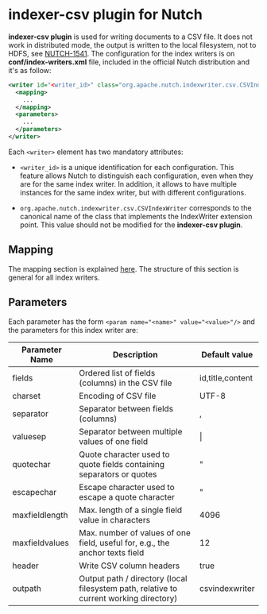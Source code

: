 indexer-csv plugin for Nutch 
============================

**indexer-csv plugin** is used for writing documents to a CSV file. It does not work in distributed mode, the output is written to the local filesystem, not to HDFS, see [NUTCH-1541](https://issues.apache.org/jira/browse/NUTCH-1541). The configuration for the index writers is on **conf/index-writers.xml** file, included in the official Nutch distribution and it's as follow:

```xml
<writer id="<writer_id>" class="org.apache.nutch.indexwriter.csv.CSVIndexWriter">
  <mapping>
    ...
  </mapping>
  <parameters>
    ...
  </parameters>   
</writer>
```

Each `<writer>` element has two mandatory attributes:

* `<writer_id>` is a unique identification for each configuration. This feature allows Nutch to distinguish each configuration, even when they are for the same index writer. In addition, it allows to have multiple instances for the same index writer, but with different configurations.

* `org.apache.nutch.indexwriter.csv.CSVIndexWriter` corresponds to the canonical name of the class that implements the IndexWriter extension point. This value should not be modified for the **indexer-csv plugin**.

## Mapping

The mapping section is explained [here](https://wiki.apache.org/nutch/IndexWriters#Mapping_section). The structure of this section is general for all index writers.

## Parameters

Each parameter has the form `<param name="<name>" value="<value>"/>` and the parameters for this index writer are:

Parameter Name | Description | Default value
--|--|--
fields | Ordered list of fields (columns) in the CSV file | id,title,content
charset | Encoding of CSV file | UTF-8
separator | Separator between fields (columns) | ,
valuesep | Separator between multiple values of one field | \|
quotechar | Quote character used to quote fields containing separators or quotes | &quot;
escapechar | Escape character used to escape a quote character | &quot;
maxfieldlength | Max. length of a single field value in characters | 4096
maxfieldvalues | Max. number of values of one field, useful for, e.g., the anchor texts field | 12
header | Write CSV column headers | true
outpath | Output path / directory (local filesystem path, relative to current working directory) | csvindexwriter
